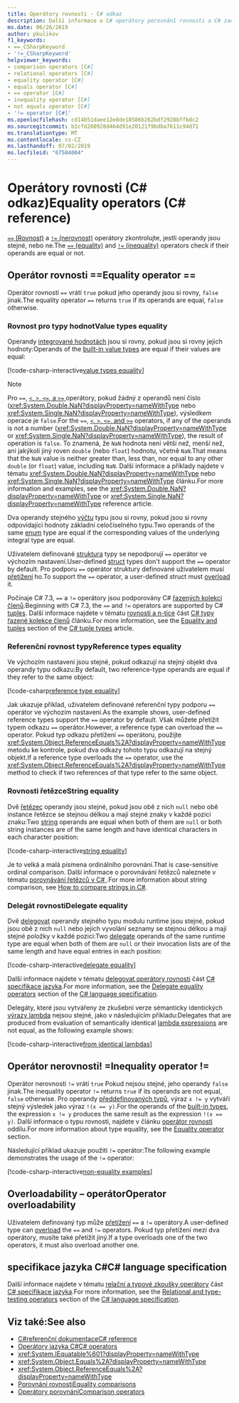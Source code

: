 ```yaml
---
title: Operátory rovnosti - C# odkaz
description: Další informace o C# operátory porovnání rovnosti a C# zadejte rovnosti.
ms.date: 06/26/2019
author: pkulikov
f1_keywords:
- ==_CSharpKeyword
- '!=_CSharpKeyword'
helpviewer_keywords:
- comparison operators [C#]
- relational operators [C#]
- equality operator [C#]
- equals operator [C#]
- == operator [C#]
- inequality operator [C#]
- not equals operator [C#]
- '!= operator [C#]'
ms.openlocfilehash: cd14b51daee12e8de18586b262bdf2928bffbdc2
ms.sourcegitcommit: b1cfd260928d464d91e20121f9bdba7611c94d71
ms.translationtype: MT
ms.contentlocale: cs-CZ
ms.lasthandoff: 07/02/2019
ms.locfileid: "67504004"
---
```

# <a name="equality-operators-c-reference"></a><span data-ttu-id="fcf5d-103">Operátory rovnosti (C# odkaz)</span><span class="sxs-lookup"><span data-stu-id="fcf5d-103">Equality operators (C# reference)</span></span>

<span data-ttu-id="fcf5d-104">[ `==` (Rovnost)](#equality-operator-) a [ `!=` (nerovnost)](#inequality-operator-) operátory zkontrolujte, jestli operandy jsou stejné, nebo ne.</span><span class="sxs-lookup"><span data-stu-id="fcf5d-104">The [`==` (equality)](#equality-operator-) and [`!=` (inequality)](#inequality-operator-) operators check if their operands are equal or not.</span></span>

## <a name="equality-operator-"></a><span data-ttu-id="fcf5d-105">Operátor rovnosti ==</span><span class="sxs-lookup"><span data-stu-id="fcf5d-105">Equality operator ==</span></span>

<span data-ttu-id="fcf5d-106">Operátor rovnosti `==` vrátí `true` pokud jeho operandy jsou si rovny, `false` jinak.</span><span class="sxs-lookup"><span data-stu-id="fcf5d-106">The equality operator `==` returns `true` if its operands are equal, `false` otherwise.</span></span>

### <a name="value-types-equality"></a><span data-ttu-id="fcf5d-107">Rovnost pro typy hodnot</span><span class="sxs-lookup"><span data-stu-id="fcf5d-107">Value types equality</span></span>

<span data-ttu-id="fcf5d-108">Operandy [integrované hodnotách](../keywords/value-types-table.md) jsou si rovny, pokud jsou si rovny jejich hodnoty:</span><span class="sxs-lookup"><span data-stu-id="fcf5d-108">Operands of the [built-in value types](../keywords/value-types-table.md) are equal if their values are equal:</span></span>

[!code-csharp-interactive[value types equality](~/samples/csharp/language-reference/operators/EqualityOperators.cs#ValueTypesEquality)]

> [!NOTE]
> <span data-ttu-id="fcf5d-109">Pro `==`, [ `<`, `>`, `<=`, a `>=` ](comparison-operators.md) operátory, pokud žádný z operandů není číslo (<xref:System.Double.NaN?displayProperty=nameWithType> nebo <xref:System.Single.NaN?displayProperty=nameWithType>), výsledkem operace je `false`.</span><span class="sxs-lookup"><span data-stu-id="fcf5d-109">For the `==`, [`<`, `>`, `<=`, and `>=`](comparison-operators.md) operators, if any of the operands is not a number (<xref:System.Double.NaN?displayProperty=nameWithType> or <xref:System.Single.NaN?displayProperty=nameWithType>), the result of operation is `false`.</span></span> <span data-ttu-id="fcf5d-110">To znamená, že `NaN` hodnota není větší než, menší než, ani jakýkoli jiný roven `double` (nebo `float`) hodnotu, včetně `NaN`.</span><span class="sxs-lookup"><span data-stu-id="fcf5d-110">That means that the `NaN` value is neither greater than, less than, nor equal to any other `double` (or `float`) value, including `NaN`.</span></span> <span data-ttu-id="fcf5d-111">Další informace a příklady najdete v tématu <xref:System.Double.NaN?displayProperty=nameWithType> nebo <xref:System.Single.NaN?displayProperty=nameWithType> článku.</span><span class="sxs-lookup"><span data-stu-id="fcf5d-111">For more information and examples, see the <xref:System.Double.NaN?displayProperty=nameWithType> or <xref:System.Single.NaN?displayProperty=nameWithType> reference article.</span></span>

<span data-ttu-id="fcf5d-112">Dva operandy stejného [výčtu](../keywords/enum.md) typu jsou si rovny, pokud jsou si rovny odpovídající hodnoty základní celočíselného typu.</span><span class="sxs-lookup"><span data-stu-id="fcf5d-112">Two operands of the same [enum](../keywords/enum.md) type are equal if the corresponding values of the underlying integral type are equal.</span></span>

<span data-ttu-id="fcf5d-113">Uživatelem definované [struktura](../keywords/struct.md) typy se nepodporují `==` operátor ve výchozím nastavení.</span><span class="sxs-lookup"><span data-stu-id="fcf5d-113">User-defined [struct](../keywords/struct.md) types don't support the `==` operator by default.</span></span> <span data-ttu-id="fcf5d-114">Pro podporu `==` operátor struktury definované uživatelem musí [přetížení](#operator-overloadability) ho.</span><span class="sxs-lookup"><span data-stu-id="fcf5d-114">To support the `==` operator, a user-defined struct must [overload](#operator-overloadability) it.</span></span>

<span data-ttu-id="fcf5d-115">Počínaje C# 7.3, `==` a `!=` operátory jsou podporovány C# [řazených kolekcí členů](../../tuples.md).</span><span class="sxs-lookup"><span data-stu-id="fcf5d-115">Beginning with C# 7.3, the `==` and `!=` operators are supported by C# [tuples](../../tuples.md).</span></span> <span data-ttu-id="fcf5d-116">Další informace najdete v tématu [rovnosti a n-tice](../../tuples.md#equality-and-tuples) část [ C# typy řazené kolekce členů](../../tuples.md) článku.</span><span class="sxs-lookup"><span data-stu-id="fcf5d-116">For more information, see the [Equality and tuples](../../tuples.md#equality-and-tuples) section of the [C# tuple types](../../tuples.md) article.</span></span>

### <a name="reference-types-equality"></a><span data-ttu-id="fcf5d-117">Referenční rovnost typy</span><span class="sxs-lookup"><span data-stu-id="fcf5d-117">Reference types equality</span></span>

<span data-ttu-id="fcf5d-118">Ve výchozím nastavení jsou stejné, pokud odkazují na stejný objekt dva operandy typu odkazu:</span><span class="sxs-lookup"><span data-stu-id="fcf5d-118">By default, two reference-type operands are equal if they refer to the same object:</span></span>

[!code-csharp[reference type equality](~/samples/csharp/language-reference/operators/EqualityOperators.cs#ReferenceTypesEquality)]

<span data-ttu-id="fcf5d-119">Jak ukazuje příklad, uživatelem definované referenční typy podporu `==` operátor ve výchozím nastavení.</span><span class="sxs-lookup"><span data-stu-id="fcf5d-119">As the example shows, user-defined reference types support the `==` operator by default.</span></span> <span data-ttu-id="fcf5d-120">Však můžete přetížit typem odkazu `==` operátor.</span><span class="sxs-lookup"><span data-stu-id="fcf5d-120">However, a reference type can overload the `==` operator.</span></span> <span data-ttu-id="fcf5d-121">Pokud typ odkazu přetížení `==` operátoru, použijte <xref:System.Object.ReferenceEquals%2A?displayProperty=nameWithType> metodu ke kontrole, pokud dva odkazy tohoto typu odkazují na stejný objekt.</span><span class="sxs-lookup"><span data-stu-id="fcf5d-121">If a reference type overloads the `==` operator, use the <xref:System.Object.ReferenceEquals%2A?displayProperty=nameWithType> method to check if two references of that type refer to the same object.</span></span>

### <a name="string-equality"></a><span data-ttu-id="fcf5d-122">Rovnosti řetězce</span><span class="sxs-lookup"><span data-stu-id="fcf5d-122">String equality</span></span>

<span data-ttu-id="fcf5d-123">Dvě [řetězec](../keywords/string.md) operandy jsou stejné, pokud jsou obě z nich `null` nebo obě instance řetězce se stejnou délkou a mají stejné znaky v každé pozici znaku:</span><span class="sxs-lookup"><span data-stu-id="fcf5d-123">Two [string](../keywords/string.md) operands are equal when both of them are `null` or both string instances are of the same length and have identical characters in each character position:</span></span>

[!code-csharp-interactive[string equality](~/samples/csharp/language-reference/operators/EqualityOperators.cs#StringEquality)]

<span data-ttu-id="fcf5d-124">Je to velká a malá písmena ordinálního porovnání.</span><span class="sxs-lookup"><span data-stu-id="fcf5d-124">That is case-sensitive ordinal comparison.</span></span> <span data-ttu-id="fcf5d-125">Další informace o porovnávání řetězců naleznete v tématu [porovnávání řetězců v C# ](../../how-to/compare-strings.md).</span><span class="sxs-lookup"><span data-stu-id="fcf5d-125">For more information about string comparison, see [How to compare strings in C#](../../how-to/compare-strings.md).</span></span>

### <a name="delegate-equality"></a><span data-ttu-id="fcf5d-126">Delegát rovnosti</span><span class="sxs-lookup"><span data-stu-id="fcf5d-126">Delegate equality</span></span>

<span data-ttu-id="fcf5d-127">Dvě [delegovat](../../programming-guide/delegates/index.md) operandy stejného typu modulu runtime jsou stejné, pokud jsou obě z nich `null` nebo jejich vyvolání seznamy se stejnou délkou a mají stejné položky v každé pozici:</span><span class="sxs-lookup"><span data-stu-id="fcf5d-127">Two [delegate](../../programming-guide/delegates/index.md) operands of the same runtime type are equal when both of them are `null` or their invocation lists are of the same length and have equal entries in each position:</span></span>

[!code-csharp-interactive[delegate equality](~/samples/csharp/language-reference/operators/EqualityOperators.cs#DelegateEquality)]

<span data-ttu-id="fcf5d-128">Další informace najdete v tématu [delegovat operátory rovnosti](~/_csharplang/spec/expressions.md#delegate-equality-operators) část [ C# specifikace jazyka](~/_csharplang/spec/introduction.md).</span><span class="sxs-lookup"><span data-stu-id="fcf5d-128">For more information, see the [Delegate equality operators](~/_csharplang/spec/expressions.md#delegate-equality-operators) section of the [C# language specification](~/_csharplang/spec/introduction.md).</span></span>

<span data-ttu-id="fcf5d-129">Delegáty, které jsou vytvářeny ze zkušební verze sémanticky identických [výrazy lambda](../../programming-guide/statements-expressions-operators/lambda-expressions.md) nejsou stejné, jako v následujícím příkladu:</span><span class="sxs-lookup"><span data-stu-id="fcf5d-129">Delegates that are produced from evaluation of semantically identical [lambda expressions](../../programming-guide/statements-expressions-operators/lambda-expressions.md) are not equal, as the following example shows:</span></span>

[!code-csharp-interactive[from identical lambdas](~/samples/csharp/language-reference/operators/EqualityOperators.cs#IdenticalLambdas)]

## <a name="inequality-operator-"></a><span data-ttu-id="fcf5d-130">Operátor nerovnosti! =</span><span class="sxs-lookup"><span data-stu-id="fcf5d-130">Inequality operator !=</span></span>

<span data-ttu-id="fcf5d-131">Operátor nerovnosti `!=` vrátí `true` Pokud nejsou stejné, jeho operandy `false` jinak.</span><span class="sxs-lookup"><span data-stu-id="fcf5d-131">The inequality operator `!=` returns `true` if its operands are not equal, `false` otherwise.</span></span> <span data-ttu-id="fcf5d-132">Pro operandy [předdefinovaných typů](../keywords/built-in-types-table.md), výraz `x != y` vytváří stejný výsledek jako výraz `!(x == y)`.</span><span class="sxs-lookup"><span data-stu-id="fcf5d-132">For the operands of the [built-in types](../keywords/built-in-types-table.md), the expression `x != y` produces the same result as the expression `!(x == y)`.</span></span> <span data-ttu-id="fcf5d-133">Další informace o typu rovnosti, najdete v článku [operátor rovnosti](#equality-operator-) oddílu.</span><span class="sxs-lookup"><span data-stu-id="fcf5d-133">For more information about type equality, see the [Equality operator](#equality-operator-) section.</span></span>

<span data-ttu-id="fcf5d-134">Následující příklad ukazuje použití `!=` operátor:</span><span class="sxs-lookup"><span data-stu-id="fcf5d-134">The following example demonstrates the usage of the `!=` operator:</span></span>

[!code-csharp-interactive[non-equality examples](~/samples/csharp/language-reference/operators/EqualityOperators.cs#NonEquality)]

## <a name="operator-overloadability"></a><span data-ttu-id="fcf5d-135">Overloadability – operátor</span><span class="sxs-lookup"><span data-stu-id="fcf5d-135">Operator overloadability</span></span>

<span data-ttu-id="fcf5d-136">Uživatelem definovaný typ může [přetížení](../keywords/operator.md) `==` a `!=` operátory.</span><span class="sxs-lookup"><span data-stu-id="fcf5d-136">A user-defined type can [overload](../keywords/operator.md) the `==` and `!=` operators.</span></span> <span data-ttu-id="fcf5d-137">Pokud typ přetížení mezi dva operátory, musíte také přetížit jiný.</span><span class="sxs-lookup"><span data-stu-id="fcf5d-137">If a type overloads one of the two operators, it must also overload another one.</span></span>

## <a name="c-language-specification"></a><span data-ttu-id="fcf5d-138">specifikace jazyka C#</span><span class="sxs-lookup"><span data-stu-id="fcf5d-138">C# language specification</span></span>

<span data-ttu-id="fcf5d-139">Další informace najdete v tématu [relační a typové zkoušky operátory](~/_csharplang/spec/expressions.md#relational-and-type-testing-operators) část [ C# specifikace jazyka](~/_csharplang/spec/introduction.md).</span><span class="sxs-lookup"><span data-stu-id="fcf5d-139">For more information, see the [Relational and type-testing operators](~/_csharplang/spec/expressions.md#relational-and-type-testing-operators) section of the [C# language specification](~/_csharplang/spec/introduction.md).</span></span>

## <a name="see-also"></a><span data-ttu-id="fcf5d-140">Viz také:</span><span class="sxs-lookup"><span data-stu-id="fcf5d-140">See also</span></span>

- [<span data-ttu-id="fcf5d-141">C#referenční dokumentace</span><span class="sxs-lookup"><span data-stu-id="fcf5d-141">C# reference</span></span>](../index.md)
- [<span data-ttu-id="fcf5d-142">Operátory jazyka C#</span><span class="sxs-lookup"><span data-stu-id="fcf5d-142">C# operators</span></span>](index.md)
- <xref:System.IEquatable%601?displayProperty=nameWithType>
- <xref:System.Object.Equals%2A?displayProperty=nameWithType>
- <xref:System.Object.ReferenceEquals%2A?displayProperty=nameWithType>
- [<span data-ttu-id="fcf5d-143">Porovnání rovnosti</span><span class="sxs-lookup"><span data-stu-id="fcf5d-143">Equality comparisons</span></span>](../../programming-guide/statements-expressions-operators/equality-comparisons.md)
- [<span data-ttu-id="fcf5d-144">Operátory porovnání</span><span class="sxs-lookup"><span data-stu-id="fcf5d-144">Comparison operators</span></span>](comparison-operators.md)
